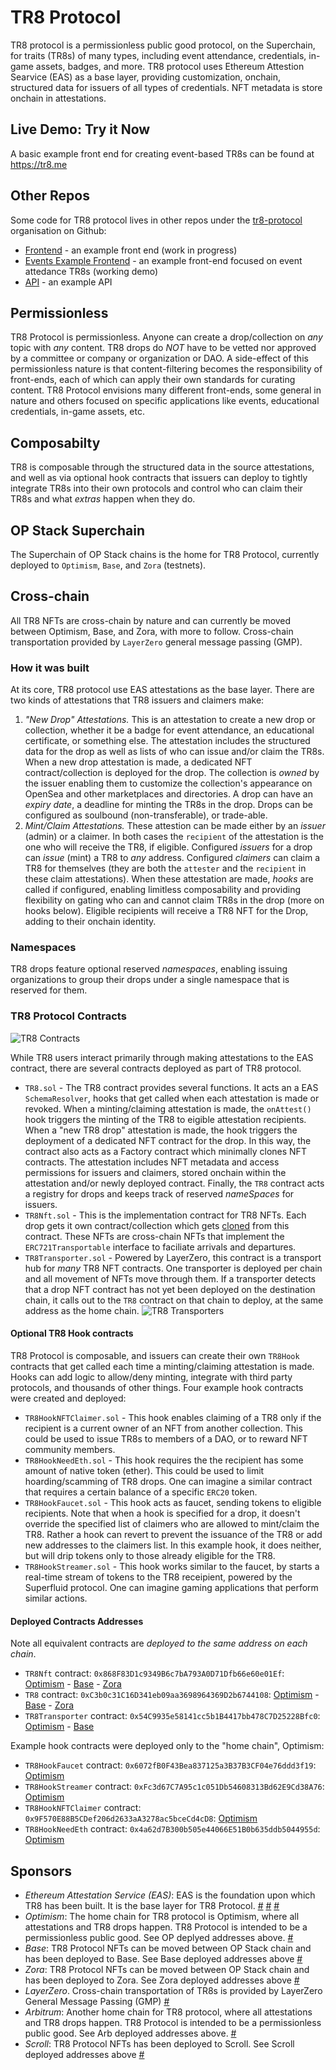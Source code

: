 # TR8 Protocol

TR8 protocol is a permissionless public good protocol, on the Superchain, for traits (TR8s) of many types, including event attendance, credentials, in-game assets, badges, and more. TR8 protocol uses Ethereum Attestion Searvice (EAS) as a base layer, providing customization, onchain, structured data for issuers of all types of credentials. NFT metadata is store onchain in attestations.

## Live Demo: Try it Now

A basic example front end for creating event-based TR8s can be found at https://tr8.me



## Other Repos

Some code for TR8 protocol lives in other repos under the [tr8-protocol](https://github.com/tr8-protocol/) organisation on Github:
- [Frontend](https://github.com/tr8-protocol/frontend) - an example front end (work in progress)
- [Events Example Frontend](https://github.com/tr8-protocol/tr8-api/tree/main/dapp) - an example front-end focused on event attedance TR8s (working demo)
- [API](https://github.com/tr8-protocol/tr8-api) - an example API

## Permissionless

TR8 Protocol is permissionless. Anyone can create a drop/collection on _any_ topic with _any_ content. TR8 drops do *NOT* have to be vetted nor approved by a committee or company or organization or DAO. A side-effect of this permissionless nature is that content-filtering becomes the responsibility of front-ends, each of which can apply their own standards for curating content. TR8 Protocol envisions many different front-ends, some general in nature and others focused on specific applications like events, educational credentials, in-game assets, etc. 

## Composabilty

TR8 is composable through the structured data in the source attestations, and well as via optional hook contracts that issuers can deploy to tightly integrate TR8s into their own protocols and control who can claim their TR8s and what _extras_ happen when they do.

## OP Stack Superchain

The Superchain of OP Stack chains is the home for TR8 Protocol, currently deployed to `Optimism`, `Base`, and `Zora` (testnets).

## Cross-chain

All TR8 NFTs are cross-chain by nature and can currently be moved between Optimism, Base, and Zora, with more to follow. Cross-chain transportation provided by `LayerZero` general message passing (GMP).

### How it was built

At its core, TR8 protocol use EAS attestations as the base layer. There are two kinds of attestations that TR8 issuers and claimers make:

1. *"New Drop" Attestations.* This is an attestation to create a new drop or collection, whether it be a badge for event attendance, an educational certificate, or something else. The attestation includes the structured data for the drop as well as lists of who can issue and/or claim the TR8s. When a new drop attestation is made, a dedicated NFT contract/collection is deployed for the drop. The collection is _owned_ by the issuer enabling them to customize the collection's appearance on OpenSea and other marketplaces and directories. A drop can have an _expiry date_, a deadline for minting the TR8s in the drop. Drops can be configured as soulbound (non-transferable), or trade-able.
2. *Mint/Claim Attestations.* These attestion can be made either by an _issuer_ (admin) or a claimer. In both cases the `recipient` of the attestation is the one who will receive the TR8, if eligible. Configured _issuers_ for a drop can _issue_ (mint) a TR8 to _any_ address. Configured _claimers_ can claim a TR8 for themselves (they are both the `attester` and the `recipient` in these claim attestations). When these attestation are made, _hooks_ are called if configured, enabling limitless composability and providing flexibility on gating who can and cannot claim TR8s in the drop (more on hooks below). Eligible recipients will receive a TR8 NFT for the Drop, adding to their onchain identity.

### Namespaces

TR8 drops feature optional reserved _namespaces_, enabling issuing organizations to group their drops under a single namespace that is reserved for them.


### TR8 Protocol Contracts

![TR8 Contracts](https://violet-manual-egret-987.mypinata.cloud/ipfs/QmPLABzvFZf5B7dwD4u4NbuYy8NLgfcmbQapdqaLHZiZL4)

While TR8 users interact primarily through making attestations to the EAS contract, there are several contracts deployed as part of TR8 protocol.

- `TR8.sol` - The TR8 contract provides several functions.  It acts an a EAS `SchemaResolver`, hooks that get called when each attestation is made or revoked. When a minting/claiming attestation is made, the `onAttest()` hook triggers the minting of the TR8 to eigible attestation recipients. When a "new TR8 drop" attestation is made, the hook triggers the deployment of a dedicated NFT contract for the drop. In this way, the contract also acts as a Factory contract which minimally clones NFT contracts. The attestation includes NFT metadata and access permissions for issuers and claimers, stored onchain within the attestation and/or newly deployed contract. Finally, the `TR8` contract acts a registry for drops and keeps track of reserved _nameSpaces_ for issuers.
- `TR8Nft.sol` - This is the implementation contract for TR8 NFTs. Each drop gets it own contract/collection which gets [cloned](https://docs.openzeppelin.com/contracts/4.x/api/proxy#Clones) from this contract. These NFTs are cross-chain NFTs that implement the `ERC721Transportable` interface to faciliate arrivals and departures.
- `TR8Transporter.sol` - Powered by LayerZero, this contract is a transport hub for _many_ TR8 NFT contracts. One transporter is deployed per chain and all movement of NFTs move through them. If a transporter detects that a drop NFT contract has not yet been deployed on the destination chain, it calls out to the `TR8` contract on that chain to deploy, at the same address as the home chain.
![TR8 Transporters](https://violet-manual-egret-987.mypinata.cloud/ipfs/QmZt8FYKxYuTgpZsBv8NuduYWdoPY4yWRr9F882vGhYbzw)

#### Optional TR8 Hook contracts

TR8 Protocol is composable, and issuers can create their own `TR8Hook` contracts that get called each time a minting/claiming attestation is made. Hooks can add logic to allow/deny minting, integrate with third party protocols, and thousands of other things. Four example hook contracts were created and deployed:

- `TR8HookNFTClaimer.sol` - This hook enables claiming of a TR8 only if the recipient is a current owner of an NFT from another collection. This could be used to issue TR8s to members of a DAO, or to reward NFT community members.
- `TR8HookNeedEth.sol` - This hook requires the the recipient has some amount of native token (ether). This could be used to limit hoarding/scamming of TR8 drops. One can imagine a similar contract that requires a certain balance of a specific `ERC20` token.
- `TR8HookFaucet.sol` - This hook acts as faucet, sending tokens to eligible recipients. Note that when a hook is specified for a drop, it doesn't override the specified list of claimers who are allowed to mint/claim the TR8. Rather a hook can revert to prevent the issuance of the TR8 or add new addresses to the claimers list. In this example hook, it does neither, but will drip tokens only to those already eligible for the TR8.
- `TR8HookStreamer.sol` - This hook works similar to the faucet, by starts a real-time stream of tokens to the TR8 receipient, powered by the Superfluid protocol. One can imagine gaming applications that perform similar actions.


#### Deployed Contracts Addresses

Note all equivalent contracts are _deployed to the same address on each chain_.

- `TR8Nft` contract: `0x868F83D1c9349B6c7bA793A0D71Dfb66e60e01Ef`: [Optimism](https://goerli-optimism.etherscan.io/address/0x868F83D1c9349B6c7bA793A0D71Dfb66e60e01Ef) - [Base](https://goerli.basescan.org/address/0x868F83D1c9349B6c7bA793A0D71Dfb66e60e01Ef) - [Zora](https://testnet.explorer.zora.energy/address0x868F83D1c9349B6c7bA793A0D71Dfb66e60e01Ef)
- `TR8` contract: `0xC3b0c31C16D341eb09aa3698964369D2b6744108`: [Optimism](https://goerli-optimism.etherscan.io/address/0xC3b0c31C16D341eb09aa3698964369D2b6744108) - [Base](https://goerli.basescan.org/address/0xC3b0c31C16D341eb09aa3698964369D2b6744108) - [Zora](https://testnet.explorer.zora.energy/address/0xC3b0c31C16D341eb09aa3698964369D2b6744108)
- `TR8Transporter` contract: `0x54C9935e58141cc5b1B4417bb478C7D25228Bfc0`: [Optimism](https://goerli-optimism.etherscan.io/address/0x54C9935e58141cc5b1B4417bb478C7D25228Bfc0) - [Base](https://goerli.basescan.org/address/0x54C9935e58141cc5b1B4417bb478C7D25228Bfc0)

Example hook contracts were deployed only to the "home chain", Optimism:
- `TR8HookFaucet` contract: `0x6072fB0F43Bea837125a3B37B3CF04e76ddd3f19`: [Optimism](https://goerli-optimism.etherscan.io/address/0x6072fB0F43Bea837125a3B37B3CF04e76ddd3f19)
- `TR8HookStreamer` contract: `0xFc3d67C7A95c1c051Db54608313Bd62E9Cd38A76`: [Optimism](https://goerli-optimism.etherscan.io/address/0xFc3d67C7A95c1c051Db54608313Bd62E9Cd38A76)
- `TR8HookNFTClaimer` contract: `0x9F570E88B5CDef206d2633aA3278ac5bceCd4cD8`: [Optimism](https://goerli-optimism.etherscan.io/address/0x9F570E88B5CDef206d2633aA3278ac5bceCd4cD8)
- `TR8HookNeedEth` contract: `0x4a62d7B300b505e44066E51B0b635ddb5044955d`: [Optimism](https://goerli-optimism.etherscan.io/address/0x4a62d7B300b505e44066E51B0b635ddb5044955d)

## Sponsors

- *Ethereum Attestation Service (EAS)*: EAS is the foundation upon which TR8 has been built. It is the base layer for TR8 Protocol. [#](https://github.com/tr8-protocol/tr8-contracts/blob/main/contracts/TR8.sol#L85) [#](https://github.com/tr8-protocol/tr8-contracts/blob/main/contracts/TR8.sol#L172) [#](https://github.com/tr8-protocol/tr8-api/blob/main/functions/tr8/index.js#L31)
- *Optimism*: The home chain for TR8 protocol is Optimism, where all attestations and TR8 drops happen. TR8 Protocol is intended to be a permissionless public good. See OP deplyed addresses above. [#](https://github.com/tr8-protocol/tr8-contracts/blob/main/test/index.js#L22)
- *Base*: TR8 Protocol NFTs can be moved between OP Stack chain and has been deployed to Base. See Base deployed addresses above [#](https://github.com/tr8-protocol/tr8-contracts/blob/main/test/index.js#L29) 
- *Zora*: TR8 Protocol NFTs can be moved between OP Stack chain and has been deployed to Zora. See Zora deployed addresses above [#](https://github.com/tr8-protocol/tr8-contracts/blob/main/hardhat.config.js#L569) 
- *LayerZero*. Cross-chain transportation of TR8s is provided by LayerZero General Message Passing (GMP) [#](https://github.com/tr8-protocol/tr8-contracts/blob/main/contracts/TR8Transporter.sol#L48)
- *Arbitrum*: Another home chain for TR8 protocol, where all attestations and TR8 drops happen. TR8 Protocol is intended to be a permissionless public good. See Arb deployed addresses above. [#](https://github.com/hebx/tr8-contracts/blob/main/test/index.js#L43)
- *Scroll*: TR8 Protocol NFTs has been deployed to Scroll. See Scroll deployed addresses above [#](https://github.com/hebx/tr8-contracts/blob/main/test/index.js#L36) 